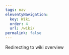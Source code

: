 ```yaml
---
tags: nav
eleventyNavigation:
  key: Wiki
  order: 4
  url: /wiki/
permalink: false
---
```


Redirecting to wiki overview